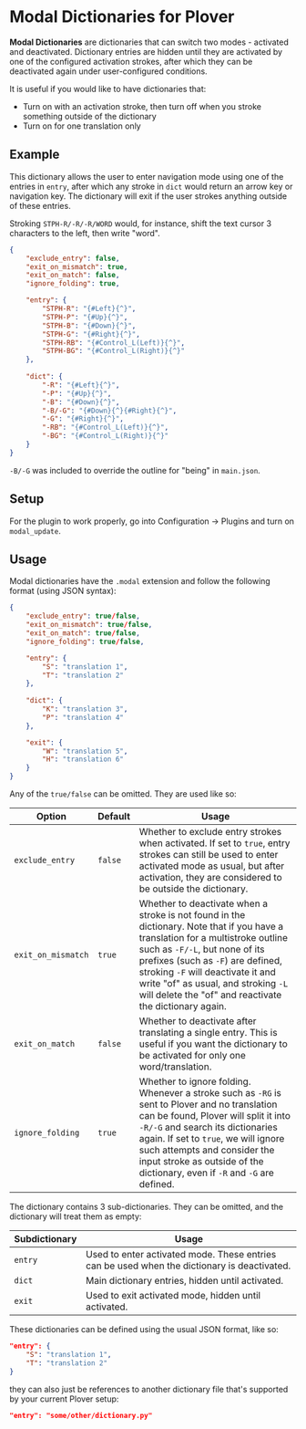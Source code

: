 # Modal Dictionaries for Plover

**Modal Dictionaries** are dictionaries that can switch two modes - activated and deactivated. Dictionary entries are hidden until they are activated by one of the configured activation strokes, after which they can be deactivated again under user-configured conditions.

It is useful if you would like to have dictionaries that:
- Turn on with an activation stroke, then turn off when you stroke something outside of the dictionary
- Turn on for one translation only

## Example

This dictionary allows the user to enter navigation mode using one of the entries in `entry`, after which any stroke in `dict` would return an arrow key or navigation key. The dictionary will exit if the user strokes anything outside of these entries.

Stroking `STPH-R/-R/-R/WORD` would, for instance, shift the text cursor 3 characters to the left, then write "word".

```json
{
    "exclude_entry": false,
    "exit_on_mismatch": true,
    "exit_on_match": false,
    "ignore_folding": true,

    "entry": {
        "STPH-R": "{#Left}{^}",
        "STPH-P": "{#Up}{^}",
        "STPH-B": "{#Down}{^}",
        "STPH-G": "{#Right}{^}",
        "STPH-RB": "{#Control_L(Left)}{^}",
        "STPH-BG": "{#Control_L(Right)}{^}"
    },
    
    "dict": {
        "-R": "{#Left}{^}",
        "-P": "{#Up}{^}",
        "-B": "{#Down}{^}",
        "-B/-G": "{#Down}{^}{#Right}{^}",
        "-G": "{#Right}{^}",
        "-RB": "{#Control_L(Left)}{^}",
        "-BG": "{#Control_L(Right)}{^}"
    }
}
```

`-B/-G` was included to override the outline for "being" in `main.json`.


## Setup

For the plugin to work properly, go into Configuration → Plugins and turn on `modal_update`.


## Usage

Modal dictionaries have the `.modal` extension and follow the following format (using JSON syntax):

```json
{
    "exclude_entry": true/false,
    "exit_on_mismatch": true/false,
    "exit_on_match": true/false,
    "ignore_folding": true/false,

    "entry": {
        "S": "translation 1",
        "T": "translation 2"
    },
    
    "dict": {
        "K": "translation 3",
        "P": "translation 4"
    },

    "exit": {
        "W": "translation 5",
        "H": "translation 6"
    }
}
```

Any of the `true/false` can be omitted. They are used like so:

| Option | Default | Usage |
|---|---|---|
| `exclude_entry` | `false` | Whether to exclude entry strokes when activated. If set to `true`, entry strokes can still be used to enter activated mode as usual, but after activation, they are considered to be outside the dictionary. |
| `exit_on_mismatch` | `true` | Whether to deactivate when a stroke is not found in the dictionary. Note that if you have a translation for a multistroke outline such as `-F/-L`, but none of its prefixes (such as `-F`) are defined, stroking `-F` will deactivate it and write "of" as usual, and stroking `-L` will delete the "of" and reactivate the dictionary again. |
| `exit_on_match` | `false` | Whether to deactivate after translating a single entry. This is useful if you want the dictionary to be activated for only one word/translation. |
| `ignore_folding` | `true` | Whether to ignore folding. Whenever a stroke such as `-RG` is sent to Plover and no translation can be found, Plover will split it into `-R/-G` and search its dictionaries again. If set to `true`, we will ignore such attempts and consider the input stroke as outside of the dictionary, even if `-R` and `-G` are defined. |

The dictionary contains 3 sub-dictionaries. They can be omitted, and the dictionary will treat them as empty:

| Subdictionary | Usage |
|---|---|
| `entry` | Used to enter activated mode. These entries can be used when the dictionary is deactivated. |
| `dict` | Main dictionary entries, hidden until activated. |
| `exit` | Used to exit activated mode, hidden until activated. |

These dictionaries can be defined using the usual JSON format, like so:

```json
"entry": {
    "S": "translation 1",
    "T": "translation 2"
}
```

they can also just be references to another dictionary file that's supported by your current Plover setup:

```json
"entry": "some/other/dictionary.py"
```